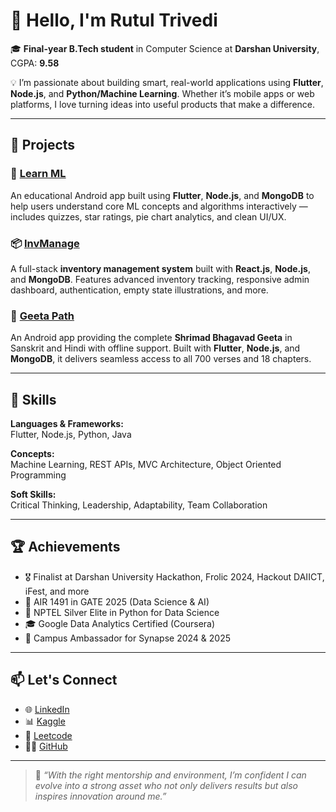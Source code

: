 # 👋 Hello, I'm Rutul Trivedi

🎓 **Final-year B.Tech student** in Computer Science at **Darshan University**, CGPA: **9.58**

💡 I’m passionate about building smart, real-world applications using **Flutter**, **Node.js**, and **Python/Machine Learning**. Whether it’s mobile apps or web platforms, I love turning ideas into useful products that make a difference.

---

## 🚀 Projects

### 📱 [Learn ML](https://play.google.com/store/apps/details?id=com.rutultrivedi1404.learn_ml)
An educational Android app built using **Flutter**, **Node.js**, and **MongoDB** to help users understand core ML concepts and algorithms interactively — includes quizzes, star ratings, pie chart analytics, and clean UI/UX.

### 📦 [InvManage](https://inv-manage-seven.vercel.app/)
A full-stack **inventory management system** built with **React.js**, **Node.js**, and **MongoDB**. Features advanced inventory tracking, responsive admin dashboard, authentication, empty state illustrations, and more.

### 📖 [Geeta Path](https://play.google.com/store/apps/details?id=com.rutultrivedi1404.geeta_path)
An Android app providing the complete **Shrimad Bhagavad Geeta** in Sanskrit and Hindi with offline support. Built with **Flutter**, **Node.js**, and **MongoDB**, it delivers seamless access to all 700 verses and 18 chapters.

---

## 🧠 Skills

**Languages & Frameworks:**  
Flutter, Node.js, Python, Java

**Concepts:**  
Machine Learning, REST APIs, MVC Architecture, Object Oriented Programming

**Soft Skills:**  
Critical Thinking, Leadership, Adaptability, Team Collaboration

---

## 🏆 Achievements

- 🎖 Finalist at Darshan University Hackathon, Frolic 2024, Hackout DAIICT, iFest, and more
- 🏅 AIR 1491 in GATE 2025 (Data Science & AI)
- 🥈 NPTEL Silver Elite in Python for Data Science
- 🎓 Google Data Analytics Certified (Coursera)
- 🎯 Campus Ambassador for Synapse 2024 & 2025

---

## 📫 Let's Connect

- 🌐 [LinkedIn](https://www.linkedin.com/in/rutul-trivedi-82869024b/)
- 📊 [Kaggle](https://www.kaggle.com/rutultrivedi)
- 🧠 [Leetcode](https://leetcode.com/u/rutultrivedi7/)
- 🧑‍💻 [GitHub](https://github.com/RutulTrivedi)

---

> 💬 *“With the right mentorship and environment, I’m confident I can evolve into a strong asset who not only delivers results but also inspires innovation around me.”*
